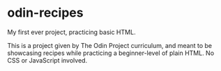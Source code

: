 # odin-recipes
My first ever project, practicing basic HTML.

This is a project given by The Odin Project curriculum, and meant to be showcasing recipes while practicing a beginner-level of plain HTML. No CSS or JavaScript involved.
